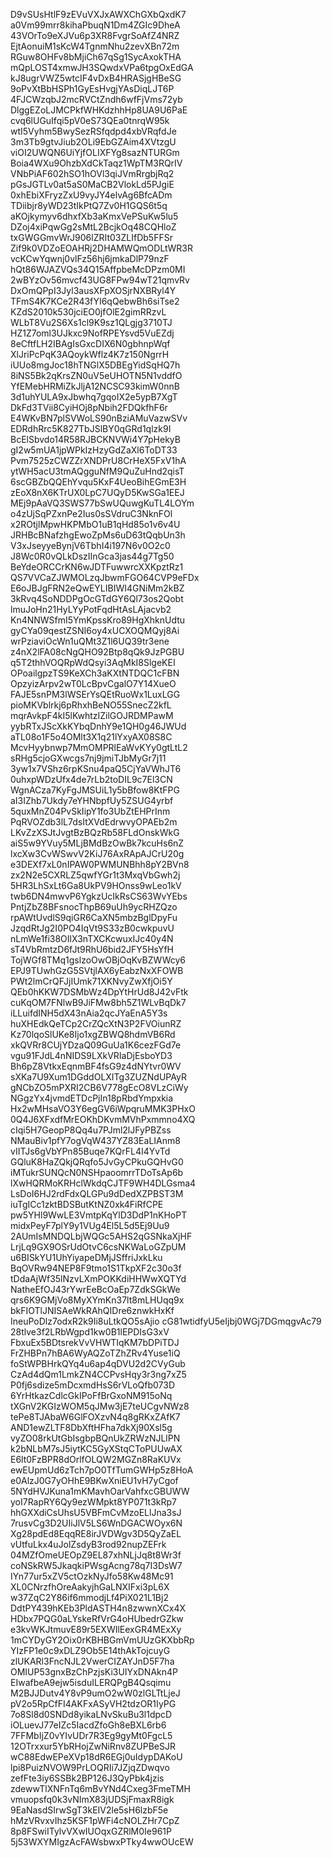 D9vSUsHtlF9zEVuVXJxAWXChGXbQxdK7
a0Vm99mrr8kihaPbuqN1Dm4ZGIc9DheA
43VOrTo9eXJVu6p3XR8FvgrSoAfZ4NRZ
EjtAonuiM1sKcW4TgnmNhu2zevXBn72m
RGuw8OHFv8bMjiCh67qSg1SycAxokTHA
mQpLOST4xmwJH3SQwdxVPa6tpgOxEdGA
kJ8ugrVWZ5wtcIF4vDxB4HRASjgHBeSG
9oPvXtBbHSPh1GyEsHvgjYAsDiqLJT6P
4FJCWzqbJ2mcRVCtZndh6wfFjVms72yb
DlggEZoLJMCPkfWHKdzhhHp8UA9U6PaE
cvq6lUGuIfqi5pV0eS73QEa0tnrqW95k
wtI5Vyhm5BwySezRSfqdpd4xbVRqfdJe
3m3Tb9gtvJiub2OLi9EbGZAim4XVtzgU
viOI2UWQN6UiYjfOLIXFYg8sazNTURGm
Boia4WXu9OhzbXdCkTaqz1WpTM3RQrIV
VNbPiAF602hSO1hOVl3qiJVmRrgbjRq2
pGsJGTLv0at5aS0MaCB2VlokLd5PJgiE
0xhEbiXFryzZxU9vyJY4elvAg6BfcADm
TDiibjr8yWD23tIkPtQ7Zv0H1GQS6t5q
aKOjkymyv6dhxfXb3aKmxVePSuKw5lu5
DZoj4xiPqwGg2sMtL2BcjkOq48CQHloZ
txGWGGmvWrJ906lZRIt03ZLIfDb5FFSr
Zif9k0VDZoEOAHRj2DHAMWQmODLtWR3R
vcKCwYqwnj0vlFz56hj6jmkaDlP79nzF
hQt86WJAZVQs34Q15AffpbeMcDPzm0MI
2wBYzOv56mvcf43UG8FPw94wT21qmvRv
DxOmQPpI3Jyl3ausXFpXOSjrNXBRyl4Y
TFmS4K7KCe2R43fYI6qQebwBh6siTse2
KZdS2010k530jciEO0jfOlE2gimRRzvL
WLbT8Vu2S6Xs1cl9K9sz1QLgjg3710TJ
HZ1Z7oml3UJkxc9NofRPEYsvd5VuEZdj
8eCftfLH2IBAgIsGxcDIX6N0gbhnpWqf
XlJriPcPqK3AQoykWflz4K7z150NgrrH
iUUo8mgJoc18hTNGlX5DBEgYidSqHQ7h
8iNS5Bk2qKrsZN0uV5eUHOTN5N1vddfO
YfEMebHRMiZkJljA12NCSC93kimW0nnB
3d1uhYULA9xJbwhq7gqoIX2e5ypB7XgT
DkFd3TVii8CyiHOj8pNbih2FDQkfhF6r
E4WKvBN7plSVWoLS90nBziAMuVazwSVv
EDRdhRrc5K827TbJSlBY0qGRd1qlzk9I
BcElSbvdo14R58RJBCKNVWi4Y7pHekyB
gI2w5mUA1jpWPkIzHzyGdZaXl6ToDT33
Pvm7525zCWZZrXNDPrU8CrHeX5FxV1hA
ytWH5acU3tmAQgguNfM9QuZuHnd2qisT
6scGBZbQQEhYvqu5KxF4UeoBihEGmE3H
zEoX8nX6KTrUX0LpC7UQyD5KwSGa1EEJ
MEj9pAaVQ3SWS77bSwUQuwgKuTL4LOYm
o4zUjSqPZxnPe2Ius0sSVdruC3NknFOl
x2ROtjlMpwHKPMbO1uB1qHd85o1v6v4U
JRHBcBNafzhgEwoZpMs6uD63tQqbUn3h
V3xJseyyeBynjV6TbhI4i197N6v0O2c0
J8Wc0R0vQLkDszIInGca3jas44g7Tg50
BeYdeORCCrKN6wJDTFuwwrcXXKpztRz1
QS7VVCaZJWMOLzqJbwmFGO64CVP9eFDx
E6oJBJgFRN2eQwEYLIBIWI4GNiMm2kBZ
3kRvq4SoNDDPgOcGTdGY6Ql73os2Qobt
lmuJoHn21HyLYyPotFqdHtAsLAjacvb2
Kn4NNWSfmI5YmKpssKro89HgXhknUdtu
gyCYa09qestZSNI6oy4xUCXOQMQyj8Ai
wrPziaviOcWn1uQMt3Z1l6UQ39tr3ene
z4nX2lFA08cNgQHO92Btp8qQk9JzPGBU
q5T2thhVOQRpWdQsyi3AqMkI8SlgeKEI
OPoailgpzTS9KeXCh3aKXtNTDQC1cFBN
OpzyizArpv2wT0LcBpvCgalO7Y14XueO
FAJE5snPM3lWSErYsQEtRuoWx1LuxLGG
pioMKVblrkj6pRhxhBeNO55SnecZ2kfL
mqrAvkpF4kI5lKwhtzIZilGOJRDMPawM
yybRTxJScXkKYbqDnhY9e1QH0g46JWUd
aTL08o1F5o4OMlt3X1q21lYxyAX08S8C
McvHyybnwp7MmOMPRlEaWvKYy0gtLtL2
sRHg5cjoGXwcgs7nj9jmiTJbMyGr7j11
3yw1x7VShz6rpKSnu4paQ5CjYaVWhJT6
0uhxpWDzUfx4de7rLb2toDIL9c7El3CN
WgnACza7KyFgJMSUiL1y5bBfow8KtFPG
aI3IZhb7Ukdy7eYHNbpfUy5ZSUG4yrbf
5quxMnZ04PvSkIipY1fo3UbZtEHPrInm
PqRVOZdb3lL7dsItXVdEdrwvyOPAEb2m
LKvZzXSJtJvgtBzBQzRb58FLdOnskWkG
aiS5w9YVuy5MLjBMdBzOwBk7kcuHs6nZ
lxcXw3CvWSwvV2KiJ76AxRApAJCrU20g
e3DEXf7xL0nIPAW0PWMUNBhh8pY2BVn8
zx2N2e5CXRLZ5qwfYGr1t3MxqVbGwh2j
5HR3LhSxLt6Ga8UkPV9HOnss9wLeo1kV
twb6DN4mwvP6YgkzUcIkRsCS63WvYEbs
PntjZbZ8BFsnocThpB69uUh9ycRHZQzo
rpAWtUvdlS9qiGR6CaXN5mbzBglDpyFu
JzqdRtJg2I0PO4IqVt9S33zB0cwkpuvU
nLmWe1fi38OIlX3nTXCKcwuxIJc40y4N
sT4VbRmtzD6fJt9RhU6bid2JFY5HsYfH
TojWGf8TMq1gslzoOwOBjOqKvBZWWcy6
EPJ9TUwhGzG5SVtjlAX6yEabzNxXFOWB
PWt2lmCrQFJjIUmk71XKNvyZwXfjOi5Y
QEb0hKKW7DSMbWz4DpYtHrUd8J42vFtk
cuKqOM7FNlwB9JiFMw8bh5Z1WLvBqDk7
iLLuifdINH5dX43nAia2qcJYaEnA5Y3s
huXHEdkQeTCp2CrZQcXtN3P2FVOiunRZ
Kz70lqoSlUKe8Ijo1xgZBWQ8hdmVB6Rd
xkQVRr8CUjYDzaQ09GuUa1K6cezFGd7e
vgu91FJdL4nNIDS9LXkVRIaDjEsboYD3
Bh6pZ8VtkxEqnmBF4fsG9z4dNYtvr0WV
sXKa7U9Xum1DGddOLXITg3ZUZNdUPAyR
gNCbZO5mPXRI2CB6V778gEcO8VLzCiWy
NGgzYx4jvmdETDcPjIn18pRbdYmpxkia
Hx2wMHsaVO3Y6egGV6iWpqruMMK3PHxO
0Q4J6XFxdfMrEOKhDKvmMVhPxmmno4XQ
cIqi5H7GeopP8Qq4u7PJml2lJFyPBZss
NMauBiv1pfY7ogVqW437YZ83EaLIAnm8
vIITJs6gVbYPn85Buqe7KQrFL4I4YvTd
GQluK8HaZQkjQRqfo5JvGyCPkuGQHvG0
iMTukrSUNQcN0NSHpaoomrrTDoTsAp6b
lXwHQRMoKRHclWkdqCJTF9WH4DLGsma4
LsDoI6HJ2rdFdxQLGPu9dDedXZPBST3M
iuTgICc1zktBDSButKtNZ0xk4FiRfCPE
pw5YHl9WwLE3VmtpKqYlD3DdP1nKHoPT
midxPeyF7plY9y1VUg4El5L5d5Ej9Uu9
2AUmIsMNDQLbjWQGc5AHS2qGSNkaXjHF
LrjLq9GX9OSrUdOtvC6csNKWaLoGZpUM
u6BISkYU1UhYiyapeDMjJSffriJxkLku
BqOVRw94NEP8F9tmo1S1TkpXF2c30o3f
tDdaAjWf35lNzvLXmPOKKdiHHWwXQTYd
NatheEfOJ43rYwrEeBcOaEp7ZdkSGkWe
qrs6K9GMjVo8MyXYmKn37lt8mLHUqq9x
bkFIOTlJNISAeWkRAhQIDre6znwkHxKf
IneuPoDlz7odxR2k9Ii8uLtkQO5sAjio
cG81wtidfyU5eIjbj0WGj7DGmqgvAc79
28tlve3f2LRbWgpd1kw0B1lEPDIsG3xV
FbxuEx5BDtsrekVvVHWTIqKM7bDPiTDJ
FrZHBPn7hBA6WyAQZoTZhZRv4Yuse1iQ
foStWPBHrkQYq4u6ap4qDVU2d2CVyGub
CzAd4dQm1LmkZN4CCPvsHqy3r3ng7xZ5
P0fj6sdize5mDcxmdHsS6rVLoQfb073D
6YrHtkazCdlcGkIPoFfBrGxoNM915oNq
tXGnV2KGIzWOM5qJMw3jE7teUCgvNWz8
tePe8TJAbaW6GlFOXzvN4q8gRKxZAfK7
AND1ewZLTF8DbXftHFha7dkXj90Xsl5g
vyZO08rkUtGbIsgbpBQnUkZRWzNJLlPN
k2bNLbM7sJ5iytKC5GyXStqCToPUUwAX
E6lt0FzBPR8dOrlfOLQW2MGZn8RaKUVx
ewEUpmUd6zTch7pO0TfTumGWHp5z8HoA
e0AlzJ0G7yOHhE9BKwXniEU1vH7yCgof
5NYdHVJKuna1mKMavhOarVahfxcGBUWW
yoI7RapRY6Qy9ezWMpkt8YP071t3kRp7
hhGXXdiCsUhsU5VBFmCvMzoELlJna3sJ
7rusvCg3D2UIiJlV5LS6WnDGACWOyx6N
Xg28pdEd8EqqRE8irJVDWgv3D5QyZaEL
vUtfuLkx4uJolZsdyB3rod92nupZEFrk
04MZfOmeUEOpZ9EL87xhNLjJq8t8Wr3f
coNSkRW5JkaqkiPWsgAcng78q7I3DsW7
IYn77ur5xZV5ctOzkNyJfo58Kw48Mc91
XL0CNrzfhOreAakyjhGaLNXIFxi3pL6X
w37ZqC2Y86if6mmodjLf4PiX021L1Bj2
DdtPY439hKEb3PldASTH4n8zwwnXCx4X
HDbx7PQG0aLYskeRfVrG4oHUbedrGZkw
e3kvWKJtmuvE89r5EXWIlEexGR4MExXy
1mCYDyGY2Oix0rKBHBGmVmUUzGKXbbRp
YIzFP1e0c9xDLZ9Ob5E14thAkTojcuyG
zlUKARl3FncNJL2VwerCIZAYJnD5F7ha
OMIUP53gnxBzChPzjsKi3UIYxDNAkn4P
EIwafbeA9ejw5isduILERQPgB4Qsqimu
M2BJJDutv4Y8vP9umO2wW0zlGLTtLjeJ
pV2o5RpCfFI4AKFxASyVH2tdzOR1IyPG
7o8Sl8d0SNDd8yikaLNvSkuBu3l1dpcD
iOLuevJ77eIZc5IacdZfoGh8eBXL6rb6
7FFMbIjZ0vYIvUDr7R3Eg9gyMt0FgcL5
12OTrxxur5YbRHojZwNiRnv8ZUPBeSJR
wC88EdwEPeXVp18dR6EGj0uIdypDAKoU
lpi8PuizNVOW9PrLOQRIi7JZjqZDwqvo
zefFte3iy6SSBk2BP126J3QyPbk4jzis
zdewwTlXNFnTq6mBvYNd4Cxeg3FmeTMH
vmuopsfq0k3vNImX83jUDSjFmaxR8igk
9EaNasdSIrwSgT3kEIV2le5sH6lzbF5e
hMzVRvxvIhz5KSF1pWFi4cNOLZHr7CpZ
8p8FSwiITylvVXwIUOqxGZRlM0Ie961P
5j53WXYMIgzAcFAWsbwxPTky4wwOUcEW
